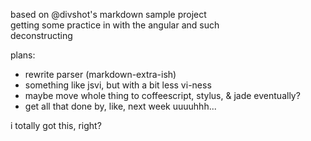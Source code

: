 based on @divshot's markdown sample project  
getting some practice in with the angular and such  
deconstructing  

plans:
  * rewrite parser (markdown-extra-ish)
  * something like jsvi, but with a bit less vi-ness
  * maybe move whole thing to coffeescript, stylus, & jade eventually?
  * get all that done by, like, next week
uuuuhhh...

i totally got this, right?

